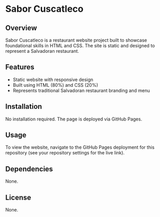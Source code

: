 # Sabor Cuscatleco

## Overview
Sabor Cuscatleco is a restaurant website project built to showcase foundational skills in HTML and CSS. The site is static and designed to represent a Salvadoran restaurant.

## Features
- Static website with responsive design
- Built using HTML (80%) and CSS (20%)
- Represents traditional Salvadoran restaurant branding and menu

## Installation
No installation required. The page is deployed via GitHub Pages.

## Usage
To view the website, navigate to the GitHub Pages deployment for this repository (see your repository settings for the live link).

## Dependencies
None.

## License
None.
